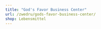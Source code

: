 ```yaml
---
title: "God's Favor Business Center"
url: /zwedru/gods-favor-business-center/
shop: Lebensmittel
---
```

